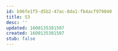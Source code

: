 ```yaml
---
id: b96fe1f5-d5b2-47ac-8da1-fb4acf979040
title: S3
desc: ''
updated: 1600135381507
created: 1600135381507
stub: false
---
```


